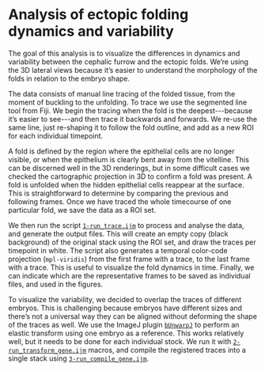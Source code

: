 # Analysis of ectopic folding dynamics and variability



The goal of this analysis is to visualize the differences in dynamics and
variability between the cephalic furrow and the ectopic folds. We’re using the
3D lateral views because it’s easier to understand the morphology of the folds
in relation to the embryo shape.

The data consists of manual line tracing of the folded tissue, from the moment
of buckling to the unfolding. To trace we use the segmented line tool from
Fiji. We begin the tracing when the fold is the deepest---because it’s easier
to see---and then trace it backwards and forwards. We re-use the same line,
just re-shaping it to follow the fold outline, and add as a new ROI for each
individual timepoint.

A fold is defined by the region where the epithelial cells are no longer
visible, or when the epithelium is clearly bent away from the vitelline. This
can be discerned well in the 3D renderings, but in some difficult cases we
checked the cartographic projection in 3D to confirm a fold was present. A fold
is unfolded when the hidden epithelial cells reappear at the surface. This is
straightforward to determine by comparing the previous and following frames.
Once we have traced the whole timecourse of one particular fold, we save the
data as a ROI set.

We then run the script [`1-run_trace.ijm`](1-run_trace.ijm) to process and
analyse the data, and generate the output files. This will create an empty copy
(black background) of the original stack using the ROI set, and draw the traces
per timepoint in white. The script also generates a temporal color-code
projection (`mpl-viridis`) from the first frame with a trace, to the last frame
with a trace. This is useful to visualize the fold dynamics in time. Finally,
we can indicate which are the representative frames to be saved as individual
files, and used in the figures.

To visualize the variability, we decided to overlap the traces of different
embryos. This is challenging because embryos have different sizes and there’s
not a universal way they can be aligned without deforming the shape of the
traces as well. We use the ImageJ plugin
[`bUnwarpJ`](https://imagej.net/plugins/bunwarpj/) to perform an elastic
transform using one embryo as a reference. This works relatively well, but it
needs to be done for each individual stock. We run it with
[`2-run_transform_gene.ijm`](2-run_transform_gene.ijm) macros, and compile the
registered traces into a single stack using
[`3-run_compile_gene.ijm`](3-run_compile_gene.ijm).
